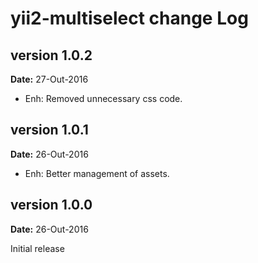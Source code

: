 yii2-multiselect change Log
===========================

version 1.0.2
-------------
**Date:** 27-Out-2016

- Enh: Removed unnecessary css code.


version 1.0.1
-------------
**Date:** 26-Out-2016

- Enh: Better management of assets.


version 1.0.0
-------------
**Date:** 26-Out-2016

Initial release
